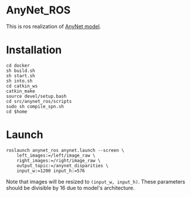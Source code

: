 # AnyNet_ROS
This is ros realization of [AnyNet model](https://github.com/mileyan/AnyNet).

# Installation 
```
cd docker
sh build.sh
sh start.sh
sh into.sh
cd catkin_ws
catkin_make
source devel/setup.bash
cd src/anynet_ros/scripts
sudo sh compile_spn.sh
cd $home
```

# Launch
```
roslaunch anynet_ros anynet.launch --screen \
    left_images:=/left/image_raw \
    right_images:=/right/image_raw \
    output_topic:=/anynet_disparities \
    input_w:=1200 input_h:=576
```

Note that images will be resized to `(input_w, input_h)`. These parameters should be divisible by 16 due to model's architecture.
